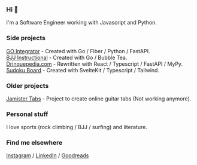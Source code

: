 ### Hi 👋

I'm a Software Engineer working with Javascript and Python.

### Side projects
[GO Integrator](https://github.com/betofigueiredo/go-integrator) - Created with Go / Fiber / Python / FastAPI.<br />
[BJJ Instructional](https://github.com/betofigueiredo/BJJ-Instructional) - Created with Go / Bubble Tea.<br />
[Drinquepedia.com](https://github.com/betofigueiredo/Drinquepedia) - Rewritten with React / Typescript / FastAPI / MyPy.<br />
[Sudoku Board](https://github.com/betofigueiredo/sudoku) - Created with SvelteKit / Typescript / Tailwind.<br />

### Older projects

[Jamister Tabs](https://github.com/Jamister/Tabs) - Project to create online guitar tabs (Not working anymore).<br />

### Personal stuff

I love sports (rock climbing / BJJ / surfing) and literature.

### Find me elsewhere

[Instagram](https://www.instagram.com/_betofigueiredo/) / [LinkedIn](https://www.linkedin.com/in/betof/) / [Goodreads](https://www.goodreads.com/betofigueiredo)
